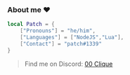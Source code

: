 ### About me ❤️

```lua
local Patch = {
    ["Pronouns"] = "he/him",
    ["Languages"] = ["NodeJS","Lua"],
    ["Contact"] = "patch#1339"
}
```

> Find me on Discord: [00 Clique](https://www.discord.gg/00clique)

